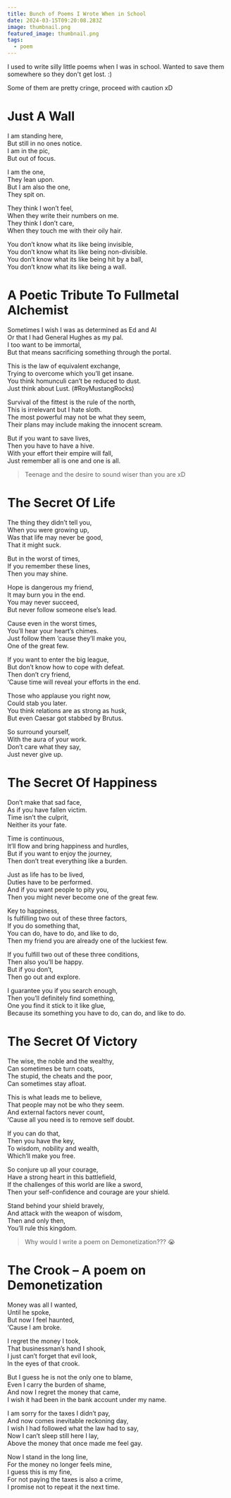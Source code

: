 ```yaml
---
title: Bunch of Poems I Wrote When in School
date: 2024-03-15T09:20:08.283Z
image: thumbnail.png
featured_image: thumbnail.png
tags:
  - poem
---
```

I used to write silly little poems when I was in school. Wanted to save them somewhere so they don't get lost. :)

Some of them are pretty cringe, proceed with caution xD

# Just A Wall

I am standing here,\
But still in no ones notice.\
I am in the pic,\
But out of focus.

I am the one,\
They lean upon.\
But I am also the one,\
They spit on.

They think I won’t feel,\
When they write their numbers on me.\
They think I don’t care,\
When they touch me with their oily hair.

You don’t know what its like being invisible,\
You don’t know what its like being non-divisible.\
You don’t know what its like being hit by a ball,\
You don’t know what its like being a wall.



# A Poetic Tribute To Fullmetal Alchemist

Sometimes I wish I was as determined as Ed and Al\
Or that I had General Hughes as my pal.\
I too want to be immortal,\
But that means sacrificing something through the portal.

This is the law of equivalent exchange,\
Trying to overcome which you’ll get insane.\
You think homunculi can’t be reduced to dust.\
Just think about Lust. (#RoyMustangRocks)

Survival of the fittest is the rule of the north,\
This is irrelevant but I hate sloth.\
The most powerful may not be what they seem,\
Their plans may include making the innocent scream.

But if you want to save lives,\
Then you have to have a hive.\
With your effort their empire will fall,\
Just remember all is one and one is all.



> Teenage and the desire to sound wiser than you are xD

# The Secret Of Life

The thing they didn’t tell you,\
When you were growing up,\
Was that life may never be good,\
That it might suck.

But in the worst of times,\
If you remember these lines,\
Then you may shine.

Hope is dangerous my friend,\
It may burn you in the end.\
You may never succeed,\
But never follow someone else’s lead.

Cause even in the worst times,\
You’ll hear your heart’s chimes.\
Just follow them ’cause they’ll make you,\
One of the great few.

If you want to enter the big league,\
But don’t know how to cope with defeat.\
Then don’t cry friend,\
‘Cause time will reveal your efforts in the end.

Those who applause you right now,\
Could stab you later.\
You think relations are as strong as husk,\
But even Caesar got stabbed by Brutus.

So surround yourself,\
With the aura of your work.\
Don’t care what they say,\
Just never give up.



# The Secret Of Happiness

Don’t make that sad face,\
As if you have fallen victim.\
Time isn’t the culprit,\
Neither its your fate.

Time is continuous,\
It’ll flow and bring happiness and hurdles,\
But if you want to enjoy the journey,\
Then don’t treat everything like a burden.

Just as life has to be lived,\
Duties have to be performed.\
And if you want people to pity you,\
Then you might never become one of the great few.

Key to happiness,\
Is fulfilling two out of these three factors,\
If you do something that,\
You can do, have to do, and like to do,\
Then my friend you are already one of the luckiest few.

If you fulfill two out of these three conditions,\
Then also you’ll be happy.\
But if you don’t,\
Then go out and explore.

I guarantee you if you search enough,\
Then you’ll definitely find something,\
One you find it stick to it like glue,\
Because its something you have to do, can do, and like to do.



# The Secret Of Victory

The wise, the noble and the wealthy,\
Can sometimes be turn coats,\
The stupid, the cheats and the poor,\
Can sometimes stay afloat.

This is what leads me to believe,\
That people may not be who they seem.\
And external factors never count,\
‘Cause all you need is to remove self doubt.

If you can do that,\
Then you have the key,\
To wisdom, nobility and wealth,\
Which’ll make you free.

So conjure up all your courage,\
Have a strong heart in this battlefield,\
If the challenges of this world are like a sword,\
Then your self-confidence and courage are your shield.

Stand behind your shield bravely,\
And attack with the weapon of wisdom,\
Then and only then,\
You’ll rule this kingdom.



> Why would I write a poem on Demonetization??? 😭

# The Crook – A poem on Demonetization

Money was all I wanted,\
Until he spoke,\
But now I feel haunted,\
‘Cause I am broke.

I regret the money I took,\
That businessman’s hand I shook,\
I just can’t forget that evil look,\
In the eyes of that crook.

But I guess he is not the only one to blame,\
Even I carry the burden of shame,\
And now I regret the money that came,\
I wish it had been in the bank account under my name.

I am sorry for the taxes I didn’t pay,\
And now comes inevitable reckoning day,\
I wish I had followed what the law had to say,\
Now I can’t sleep still here I lay,\
Above the money that once made me feel gay.

Now I stand in the long line,\
For the money no longer feels mine,\
I guess this is my fine,\
For not paying the taxes is also a crime,\
I promise not to repeat it the next time.
